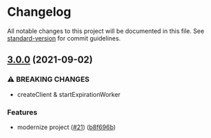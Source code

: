 # Changelog

All notable changes to this project will be documented in this file. See [standard-version](https://github.com/conventional-changelog/standard-version) for commit guidelines.

## [3.0.0](https://github.com/lemonde/locky/compare/v2.2.2...v3.0.0) (2021-09-02)


### ⚠ BREAKING CHANGES

* createClient & startExpirationWorker

### Features

* modernize project ([#21](https://github.com/lemonde/locky/issues/21)) ([b8f696b](https://github.com/lemonde/locky/commit/b8f696b1f23c680c1f79d7d72b019eb0c2625e6c))
